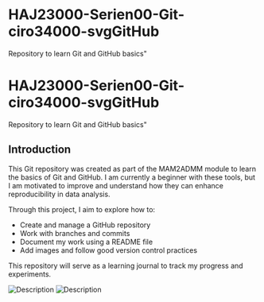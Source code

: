 # HAJ23000-Serien00-Git-ciro34000-svgGitHub
Repository to learn Git and GitHub basics"
# HAJ23000-Serien00-Git-ciro34000-svgGitHub
Repository to learn Git and GitHub basics"
## Introduction

This Git repository was created as part of the MAM2ADMM module to learn the basics of Git and GitHub. I am currently a beginner with these tools, but I am motivated to improve and understand how they can enhance reproducibility in data analysis.

Through this project, I aim to explore how to:
- Create and manage a GitHub repository
- Work with branches and commits
- Document my work using a README file
- Add images and follow good version control practices

This repository will serve as a learning journal to track my progress and experiments.

![Description](https://https://www.google.com/url?sa=i&url=https%3A%2F%2Fwww.lamborghini.com%2Ffr-en%2Fhistoire%2Fhuracan-evo&psig=AOvVaw0Sc0DLhFTCqZXkdXee3BbA&ust=1759441882166000&source=images&cd=vfe&opi=89978449&ved=0CBUQjRxqFwoTCJCkufX9g5ADFQAAAAAdAAAAABAf/image.png)
![Description](/Users/walane/Documents/GitHub/HAJ23000-Serien00-Git-ciro34000-svgGitHub/Red_Ferrari_Roma.png)
